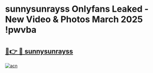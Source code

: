 # sunnysunrayss Onlyfans Leaked - New Video & Photos March 2025 !pwvba

# <h2><a href="https://5oznwt.iuczelnia.edu.pl?title=sunnysunrayss&ref=pwvba">🔗👉 🔴 sunnysunrayss</a></h2>

[![acn](https://github.com/user-attachments/assets/0f9c940e-d8b0-45ae-aac7-cd30a18b3e1c)](https://5oznwt.iuczelnia.edu.pl?title=sunnysunrayss&ref=pwvba)

